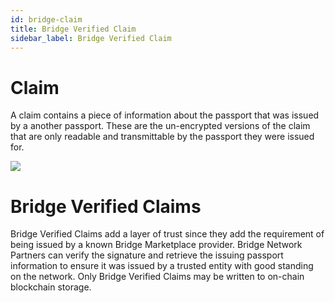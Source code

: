 ```yaml
---
id: bridge-claim
title: Bridge Verified Claim
sidebar_label: Bridge Verified Claim
---
```


# Claim
A claim contains a piece of information about the passport that was issued by a another passport.  These are the un-encrypted versions of the claim that are only readable and transmittable by the passport they were issued for.

<img src='/doc/img/model-claim.jpg'></img>

# Bridge Verified Claims
Bridge Verified Claims add a layer of trust since they add the requirement of being issued by a known Bridge Marketplace provider. Bridge Network Partners can verify the signature and retrieve the issuing passport information to ensure it was issued by a trusted entity with good standing on the network.  Only Bridge Verified Claims may be written to on-chain blockchain storage.
